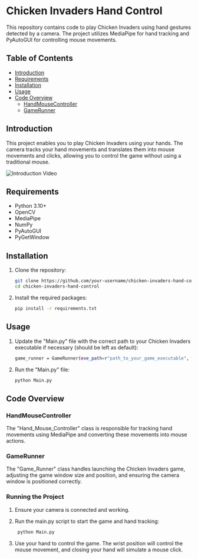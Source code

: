 # Chicken Invaders Hand Control

This repository contains code to play Chicken Invaders using hand gestures detected by a camera. The project utilizes MediaPipe for hand tracking and PyAutoGUI for controlling mouse movements.

## Table of Contents

- [Introduction](#introduction)
- [Requirements](#requirements)
- [Installation](#installation)
- [Usage](#usage)
- [Code Overview](#code-overview)
  - [HandMouseController](#handmousecontroller)
  - [GameRunner](#gamerunner)

## Introduction

This project enables you to play Chicken Invaders using your hands. The camera tracks your hand movements and translates them into mouse movements and clicks, allowing you to control the game without using a traditional mouse.  

![Introduction Video](path_to_video_placeholder)

## Requirements

- Python 3.10+
- OpenCV
- MediaPipe
- NumPy
- PyAutoGUI
- PyGetWindow

## Installation

1. Clone the repository:

   ```bash
   git clone https://github.com/your-username/chicken-invaders-hand-control.git
   cd chicken-invaders-hand-control
   ```

2. Install the required packages:
   ```bash
   pip install -r requirements.txt
   ```
## Usage
1. Update the "Main.py" file with the correct path to your Chicken Invaders executable if necessary (should be left as default):
   ```bash
   game_runner = GameRunner(exe_path=r"path_to_your_game_executable", window_title="Chicken Invaders", window_width=1500, window_height=1000)
   ```
2. Run the "Main.py" file:
   ```bash
   python Main.py
   ```
## Code Overview
### HandMouseController
The "Hand_Mouse_Controller" class is responsible for tracking hand movements using MediaPipe and converting these movements into mouse actions.
### GameRunner
The "Game_Runner" class handles launching the Chicken Invaders game, adjusting the game window size and position, and ensuring the camera window is positioned correctly.
### Running the Project
1. Ensure your camera is connected and working.

2. Run the main.py script to start the game and hand tracking:
   ```bash
    python Main.py
    ```
3. Use your hand to control the game. The wrist position will control the mouse movement, and closing your hand will simulate a mouse click.







